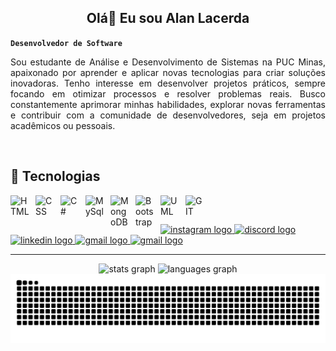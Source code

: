 <h2 align="center">Olá👋 Eu sou Alan Lacerda</h2>

**`Desenvolvedor de Software`**  

<p align="justify">Sou estudante de Análise e Desenvolvimento de Sistemas na PUC Minas, apaixonado por aprender e aplicar novas tecnologias para criar soluções inovadoras. Tenho interesse em desenvolver projetos práticos, sempre focando em otimizar processos e resolver problemas reais. Busco constantemente aprimorar minhas habilidades, explorar novas ferramentas e contribuir com a comunidade de desenvolvedores, seja em projetos acadêmicos ou pessoais.</p>
</br>

## 🚀 Tecnologias
<img 
    align="left" 
    alt="HTML"
    title="HTML" 
    width="30px" 
    style="padding-right: 10px;" 
    src="https://cdn.jsdelivr.net/gh/devicons/devicon@latest/icons/html5/html5-original.svg" 
/>
<img 
    align="left" 
    alt="CSS" 
    title="CSS"
    width="30px" 
    style="padding-right: 10px;" 
    src="https://cdn.jsdelivr.net/gh/devicons/devicon@latest/icons/css3/css3-original.svg" 
/>
<img 
    align="left" 
    alt="C#" 
    title="C#"
    width="30px" 
    style="padding-right: 10px;" 
    src="https://cdn.jsdelivr.net/gh/devicons/devicon@latest/icons/csharp/csharp-original.svg" 
/>
<img 
    align="left" 
    alt="MySql"
    title="MySql" 
    width="30px" 
    style="padding-right: 10px;" 
    src="https://cdn.jsdelivr.net/gh/devicons/devicon@latest/icons/mysql/mysql-original.svg" 
/>
<img 
    align="left" 
    alt="MongoDB"
    title="MongoDB" 
    width="30px" 
    style="padding-right: 10px;" 
    src="https://cdn.jsdelivr.net/gh/devicons/devicon@latest/icons/mongodb/mongodb-original-wordmark.svg" 
/>
<img 
    align="left" 
    alt="Bootstrap"
    title="Bootstrap" 
    width="30px" 
    style="padding-right: 10px;" 
    src="https://cdn.jsdelivr.net/gh/devicons/devicon@latest/icons/bootstrap/bootstrap-original.svg" 
/>
<img 
    align="left" 
    alt="UML"
    title="UML" 
    width="30px" 
    style="padding-right: 10px;" 
    src="https://cdn.jsdelivr.net/gh/devicons/devicon@latest/icons/unifiedmodelinglanguage/unifiedmodelinglanguage-original.svg" 
/>
<img 
    align="left" 
    alt="GIT"
    title="GIT" 
    width="30px" 
    style="padding-right: 10px;" 
    src="https://cdn.jsdelivr.net/gh/devicons/devicon@latest/icons/git/git-original.svg" 
/>
<br/>

##

<div align="start">
  <a href="" target="_blank">
    <img src="https://img.shields.io/static/v1?message=Instagram&logo=instagram&label=&color=E4405F&logoColor=white&labelColor=&style=for-the-badge" height="35" alt="instagram logo"  />
  </a>
  <a href="" target="_blank">
    <img src="https://img.shields.io/static/v1?message=Discord&logo=discord&label=&color=7289DA&logoColor=white&labelColor=&style=for-the-badge" height="35" alt="discord logo"  />
  </a>
  <a href="" target="_blank">
    <img src="https://img.shields.io/static/v1?message=LinkedIn&logo=linkedin&label=&color=0077B5&logoColor=white&labelColor=&style=for-the-badge" height="35" alt="linkedin logo"  />
  </a>
  <a href="alan.arantes.dev@gmail.com" target="_blank">
    <img src="https://img.shields.io/static/v1?message=Gmail&logo=gmail&label=&color=D14836&logoColor=white&labelColor=&style=for-the-badge" height="35" alt="gmail logo"  />
  </a>
  <a href="https://wa.me/qr/7NJEPBDUKEYYG1" target="_blank">
    <img src="https://img.shields.io/badge/WhatsApp-25D366?style=for-the-badge&logo=whatsapp&logoColor=white" height="35" alt="gmail logo"  />
  </a>
</div>

---
<div align="center">
  <img src="https://github-readme-stats.vercel.app/api?username=alanrantes&hide_title=true&hide_rank=false&show_icons=true&include_all_commits=true&count_private=true&disable_animations=false&theme=radical&locale=pt-br&hide_border=true" width= "42%" height="150" alt="stats graph"  />
  <img src="https://github-readme-stats.vercel.app/api/top-langs?username=alanrantes&locale=pt-br&hide_title=true&layout=compact&card_width=320&langs_count=5&theme=radical&hide_border=true" width= "42%" height="150" alt="languages graph"  />
</div>

<picture align="center">
  <source media="(prefers-color-scheme: dark)" srcset="https://raw.githubusercontent.com/alanrantes/alanrantes/output/github-contribution-grid-snake-dark.svg">
  <source media="(prefers-color-scheme: light)" srcset="https://raw.githubusercontent.com/alanrantes/alanrantes/output/github-contribution-grid-snake-dark.svg">
  <img align="center" alt="github contribution grid snake animation" src="https://raw.githubusercontent.com/alanrantes/alanrantes/output/github-contribution-grid-snake.svg">
</picture>
